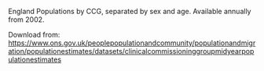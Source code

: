 England Populations by CCG, separated by sex and age. Available annually from 2002.

Download from:
https://www.ons.gov.uk/peoplepopulationandcommunity/populationandmigration/populationestimates/datasets/clinicalcommissioninggroupmidyearpopulationestimates

